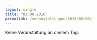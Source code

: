 ```yaml
---
layout: single
title: "03.06.2016"
permalink: /veranstaltungen/2016/06/03/
---
```


Keine Veranstaltung an diesem Tag.
